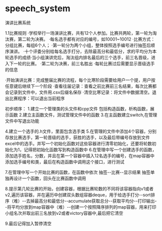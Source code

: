 # speech_system
演讲比赛系统

1.1比赛规则
·学校举行一场演讲比赛，共有12个人参加。比赛共两轮，第一轮为淘汰赛，第二轮为决赛。
·每名选手都有对应的编号，如10001~10012
·比赛方式：分组比赛，每组6个人；
·第一轮分为两个小组，整体按照选手编号进行抽签后顺序演讲。
·十个评委分别给每名选手打分，去除最高分和最低分，求的平均分为本轮选手的成绩·当小组演讲完后，淘汰组内排名最后的三个选手，前三名晋级，进入下一轮的比赛。
·第二轮为决赛，前三名胜出
·每轮比赛过后需要显示晋级选手的信息


·开始演讲比赛：完成整届比赛的流程，每个比寒阶段需要给用户一个提，用户按任意键后继续下一个阶段
·查看往届记录：查看之前比赛前三名结果，每次比赛都会记录到文件中，文件用.csv后缀名保存
·清空比寒记录：将文件中数据清空。退出比赛程序：可以退出当前程序

初步顺序：
1.建立一个管理类的头文件和cpp文件
包括构造函数，析构函数，展示函数
2.建立主函数文件，测试管理文件中的函数
3.在主函数建立switch,在管理文件中写退出功能

4.建立一个选手的.h文件，里面包含选手类
5.在管理的文件中添加4个容器，分别存放比赛选手，第一轮晋级的选手，获胜的选手，以及最后带编号存放到文件excel中的选手。并写一个初始化函数对这些容器进行清零初始化，还要将轮数初始化为1，记得把初始化函数写到构造函数中
6.在管理中写一个创建选手的函数，添加选手姓名，分数，并且在第一个容器中插入12名选手的编号，在map容器中添加选手编号和类，最后在构造函数中调用这个接口，进行测试


7.在管理中写一个开始比赛的函数，在函数中依次   抽签--比赛--显示结果   抽签单独再设计一个函数，回头在比赛函数中调用

8.提示第几轮比赛的开始，创建容器，根据比赛轮数的不同将该容器指向v1或者v2,遍历该容器，并在遍历中创建双头数组容器deque，用于给选手打分--sort排序（难）--去掉最高分和最低分--accumulate获取总分--获取平均分--打印输出--将平均分放到map容器中（难）--创建一个按照降序排列的map容器，用来打印小组名次并取出前三名放到v2或者victory容器中,最后把它清空 

9.最后记得加入暂停清空
